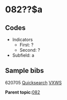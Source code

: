 # 082??$a

## Codes

-   Indicators
    -   First: ?
    -   Second: ?
-   Subfield: a

## Sample bibs

620705 [Quicksearch](https://search.library.yale.edu/catalog/620705) [VXWS](http://prodorbis.library.yale.edu:7014/vxws/GetHoldingsService?bibId=620705)

**Parent topic:**[082](../../tags/082/082.md)


